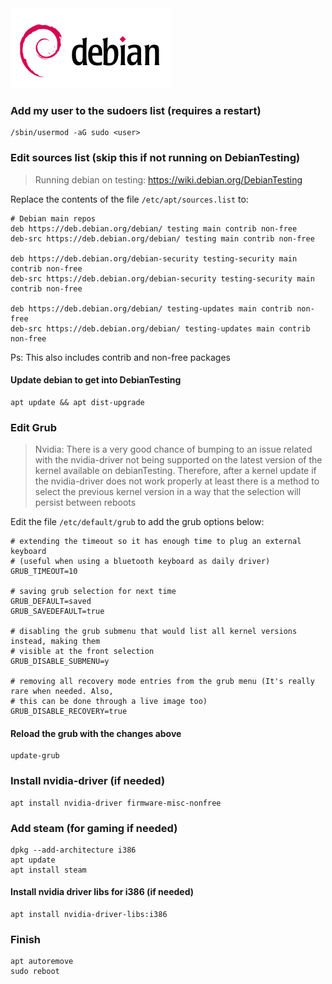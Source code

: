 <img src="data/debianLogo.png" width="256"/>


### Add my user to the sudoers list (requires a restart)
```
/sbin/usermod -aG sudo <user>
```

### Edit sources list (skip this if not running on DebianTesting)
> Running debian on testing: https://wiki.debian.org/DebianTesting

Replace the contents of the file `/etc/apt/sources.list` to:
```
# Debian main repos
deb https://deb.debian.org/debian/ testing main contrib non-free
deb-src https://deb.debian.org/debian/ testing main contrib non-free

deb https://deb.debian.org/debian-security testing-security main contrib non-free
deb-src https://deb.debian.org/debian-security testing-security main contrib non-free

deb https://deb.debian.org/debian/ testing-updates main contrib non-free
deb-src https://deb.debian.org/debian/ testing-updates main contrib non-free
```
Ps: This also includes contrib and non-free packages

#### Update debian to get into DebianTesting
```
apt update && apt dist-upgrade
```

### Edit Grub
> Nvidia: There is a very good chance of bumping to an issue related with the nvidia-driver not being supported on the latest version of the kernel available on debianTesting. Therefore, after a kernel update if the nvidia-driver does not work properly at least there is a method to select the previous kernel version in a way that the selection will persist between reboots


Edit the file `/etc/default/grub` to add the grub options below:
```
# extending the timeout so it has enough time to plug an external keyboard
# (useful when using a bluetooth keyboard as daily driver)
GRUB_TIMEOUT=10

# saving grub selection for next time
GRUB_DEFAULT=saved
GRUB_SAVEDEFAULT=true

# disabling the grub submenu that would list all kernel versions instead, making them 
# visible at the front selection
GRUB_DISABLE_SUBMENU=y

# removing all recovery mode entries from the grub menu (It's really rare when needed. Also,  
# this can be done through a live image too)
GRUB_DISABLE_RECOVERY=true
```

#### Reload the grub with the changes above
```
update-grub
```

### Install nvidia-driver (if needed)
```
apt install nvidia-driver firmware-misc-nonfree
```

### Add steam (for gaming if needed)
```
dpkg --add-architecture i386
apt update
apt install steam
```

#### Install nvidia driver libs for i386 (if needed)
```
apt install nvidia-driver-libs:i386
```

### Finish
```
apt autoremove
sudo reboot
```
